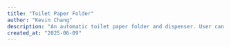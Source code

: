 ```yaml
---
title: "Toilet Paper Folder"
author: "Kevin Chang"
description: "An automatic toilet paper folder and dispenser. User can adjust the number of folds through buttons"
created_at: "2025-06-09"
---
```

